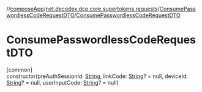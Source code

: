 //[composeApp](../../../index.md)/[net.decodex.dcp.core.supertokens.requests](../index.md)/[ConsumePasswordlessCodeRequestDTO](index.md)/[ConsumePasswordlessCodeRequestDTO](-consume-passwordless-code-request-d-t-o.md)

# ConsumePasswordlessCodeRequestDTO

[common]\
constructor(preAuthSessionId: [String](https://kotlinlang.org/api/latest/jvm/stdlib/kotlin/-string/index.html), linkCode: [String](https://kotlinlang.org/api/latest/jvm/stdlib/kotlin/-string/index.html)? = null, deviceId: [String](https://kotlinlang.org/api/latest/jvm/stdlib/kotlin/-string/index.html)? = null, userInputCode: [String](https://kotlinlang.org/api/latest/jvm/stdlib/kotlin/-string/index.html)? = null)
